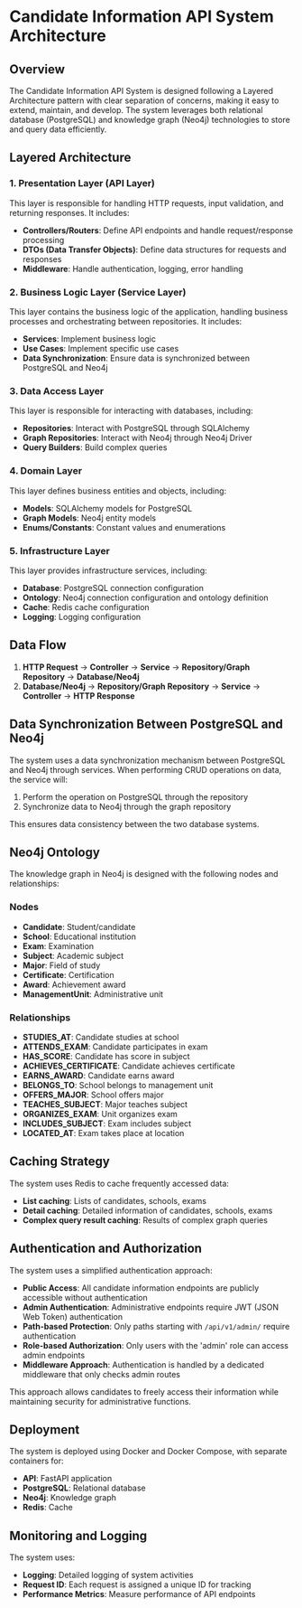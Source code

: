 # Candidate Information API System Architecture

## Overview

The Candidate Information API System is designed following a Layered Architecture pattern with clear separation of concerns, making it easy to extend, maintain, and develop. The system leverages both relational database (PostgreSQL) and knowledge graph (Neo4j) technologies to store and query data efficiently.

## Layered Architecture

### 1. Presentation Layer (API Layer)

This layer is responsible for handling HTTP requests, input validation, and returning responses. It includes:

- **Controllers/Routers**: Define API endpoints and handle request/response processing
- **DTOs (Data Transfer Objects)**: Define data structures for requests and responses
- **Middleware**: Handle authentication, logging, error handling

### 2. Business Logic Layer (Service Layer)

This layer contains the business logic of the application, handling business processes and orchestrating between repositories. It includes:

- **Services**: Implement business logic
- **Use Cases**: Implement specific use cases
- **Data Synchronization**: Ensure data is synchronized between PostgreSQL and Neo4j

### 3. Data Access Layer

This layer is responsible for interacting with databases, including:

- **Repositories**: Interact with PostgreSQL through SQLAlchemy
- **Graph Repositories**: Interact with Neo4j through Neo4j Driver
- **Query Builders**: Build complex queries

### 4. Domain Layer

This layer defines business entities and objects, including:

- **Models**: SQLAlchemy models for PostgreSQL
- **Graph Models**: Neo4j entity models
- **Enums/Constants**: Constant values and enumerations

### 5. Infrastructure Layer

This layer provides infrastructure services, including:

- **Database**: PostgreSQL connection configuration
- **Ontology**: Neo4j connection configuration and ontology definition
- **Cache**: Redis cache configuration
- **Logging**: Logging configuration

## Data Flow

1. **HTTP Request** → **Controller** → **Service** → **Repository/Graph Repository** → **Database/Neo4j**
2. **Database/Neo4j** → **Repository/Graph Repository** → **Service** → **Controller** → **HTTP Response**

## Data Synchronization Between PostgreSQL and Neo4j

The system uses a data synchronization mechanism between PostgreSQL and Neo4j through services. When performing CRUD operations on data, the service will:

1. Perform the operation on PostgreSQL through the repository
2. Synchronize data to Neo4j through the graph repository

This ensures data consistency between the two database systems.

## Neo4j Ontology

The knowledge graph in Neo4j is designed with the following nodes and relationships:

### Nodes

- **Candidate**: Student/candidate
- **School**: Educational institution
- **Exam**: Examination
- **Subject**: Academic subject
- **Major**: Field of study
- **Certificate**: Certification
- **Award**: Achievement award
- **ManagementUnit**: Administrative unit

### Relationships

- **STUDIES_AT**: Candidate studies at school
- **ATTENDS_EXAM**: Candidate participates in exam
- **HAS_SCORE**: Candidate has score in subject
- **ACHIEVES_CERTIFICATE**: Candidate achieves certificate
- **EARNS_AWARD**: Candidate earns award
- **BELONGS_TO**: School belongs to management unit
- **OFFERS_MAJOR**: School offers major
- **TEACHES_SUBJECT**: Major teaches subject
- **ORGANIZES_EXAM**: Unit organizes exam
- **INCLUDES_SUBJECT**: Exam includes subject
- **LOCATED_AT**: Exam takes place at location

## Caching Strategy

The system uses Redis to cache frequently accessed data:

- **List caching**: Lists of candidates, schools, exams
- **Detail caching**: Detailed information of candidates, schools, exams
- **Complex query result caching**: Results of complex graph queries

## Authentication and Authorization

The system uses a simplified authentication approach:

- **Public Access**: All candidate information endpoints are publicly accessible without authentication
- **Admin Authentication**: Administrative endpoints require JWT (JSON Web Token) authentication
- **Path-based Protection**: Only paths starting with `/api/v1/admin/` require authentication
- **Role-based Authorization**: Only users with the 'admin' role can access admin endpoints
- **Middleware Approach**: Authentication is handled by a dedicated middleware that only checks admin routes

This approach allows candidates to freely access their information while maintaining security for administrative functions.

## Deployment

The system is deployed using Docker and Docker Compose, with separate containers for:

- **API**: FastAPI application
- **PostgreSQL**: Relational database
- **Neo4j**: Knowledge graph
- **Redis**: Cache

## Monitoring and Logging

The system uses:

- **Logging**: Detailed logging of system activities
- **Request ID**: Each request is assigned a unique ID for tracking
- **Performance Metrics**: Measure performance of API endpoints 